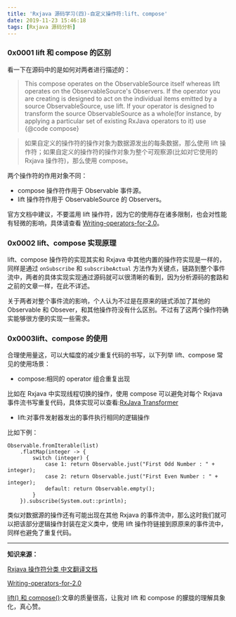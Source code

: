 ```yaml
---
title: 'Rxjava 源码学习(四)-自定义操作符:lift、compose'
date: 2019-11-23 15:46:18
tags: [Rxjava 源码分析]
---
```



### 0x0001 lift 和 compose 的区别

看一下在源码中的是如何对两者进行描述的：

> This compose operates on the ObservableSource itself whereas lift operates on the ObservableSource's Observers.
>  If the operator you are creating is designed to act on the individual items emitted by a source ObservableSource, use lift. If your operator is designed to transform the source ObservableSource as a whole(for instance, by applying a particular set of existing RxJava operators to it) use {@code compose}

<!-- more -->

> 如果自定义的操作符的操作对象为数据源发出的每条数据，那么使用 lift 操作符；如果自定义的操作符的操作对象为整个可观察源(比如对它使用的 Rxjava 操作符)，那么使用 compose。

两个操作符的作用对象不同：
* compose 操作符作用于 Observable 事件源。
* lift 操作符作用于 ObservableSource 的 Observers。

官方文档中建议，不要滥用 lift 操作符，因为它的使用存在诸多限制，也会对性能有轻微的影响，具体请查看 [Writing-operators-for-2.0](https://github.com/ReactiveX/RxJava/wiki/Writing-operators-for-2.0)。

### 0x0002 lift、compose 实现原理

lift、compose 操作符的实现其实和 Rxjava 中其他内置的操作符实现是一样的，同样是通过 `onSubscribe` 和 `subscribeActual` 方法作为关键点，链路到整个事件流中，两者的具体实现实现通过源码就可以很清晰的看到，因为分析源码的套路和之前的文章一样，在此不详述。

关于两者对整个事件流的影响，个人认为不过是在原来的链式添加了其他的 Observable 和 Obsever，和其他操作符没有什么区别。不过有了这两个操作符确实能够很方便的实现一些需求。

### 0x0003lift、compose 的使用

合理使用量这，可以大幅度的减少重复代码的书写，以下列举 lift、compose 常见的使用场景：

* compose:相同的 operator 组合重复出现

比如在 Rxjava 中实现线程切换的操作，使用 compose 可以避免对每个 Rxjava 事件流书写重复代码，具体实现可以查看:[RxJava Transformer](https://leegyplus.github.io/2019/01/17/RxJava%20%E4%BD%BF%E7%94%A8%20Transformer%20%E8%BF%9B%E8%A1%8C%E5%8F%98%E6%8D%A2/)

* lift:对事件发射器发出的事件执行相同的逻辑操作
  
比如下例：

```
Observable.fromIterable(list)
    .flatMap(integer -> {
        switch (integer) {
            case 1: return Observable.just("First Odd Number : " + integer);
            case 2: return Observable.just("First Even Number : " + integer);
            default: return Observable.empty();
        }
    }).subscribe(System.out::println);
```

类似对数据源的操作还有可能出现在其他 Rxjava 的事件流中，那么这时我们就可以把该部分逻辑操作封装在定义类中，使用 lift 操作符链接到原原来的事件流中，同样也避免了重复代码。


----

**知识来源：**

[Rxjava 操作符分类 中文翻译文档](https://mcxiaoke.gitbooks.io/rxdocs/content/Operators.html)

[Writing-operators-for-2.0](https://github.com/ReactiveX/RxJava/wiki/Writing-operators-for-2.0)

[lift() 和 compose()](https://ansgarlin.github.io/zh-tw/rxjava/compose_and_lift.html):文章的质量很高，让我对 lift 和 compose 的朦胧的理解具象化，真心赞。


